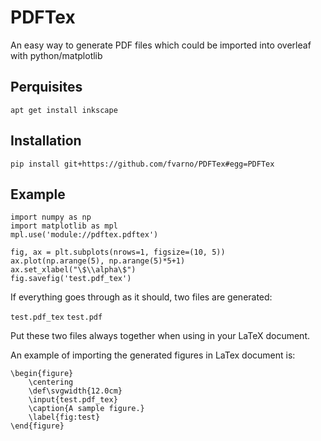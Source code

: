 # PDFTex
An easy way to generate PDF files which could be imported into overleaf with python/matplotlib

## Perquisites
``apt get install inkscape``

## Installation
``pip install git+https://github.com/fvarno/PDFTex#egg=PDFTex``

## Example

```from matplotlib import pyplot as plt
import numpy as np
import matplotlib as mpl
mpl.use('module://pdftex.pdftex')

fig, ax = plt.subplots(nrows=1, figsize=(10, 5))
ax.plot(np.arange(5), np.arange(5)*5+1)
ax.set_xlabel("\$\\alpha\$")
fig.savefig('test.pdf_tex')
```

If everything goes through as it should, two files are generated:

``test.pdf_tex``
``test.pdf``

Put these two files always together when using in your LaTeX document. 

An example of importing the generated figures in LaTex document is:

```
\begin{figure}
    \centering
    \def\svgwidth{12.0cm}
    \input{test.pdf_tex}
    \caption{A sample figure.}
    \label{fig:test}
\end{figure}
```

